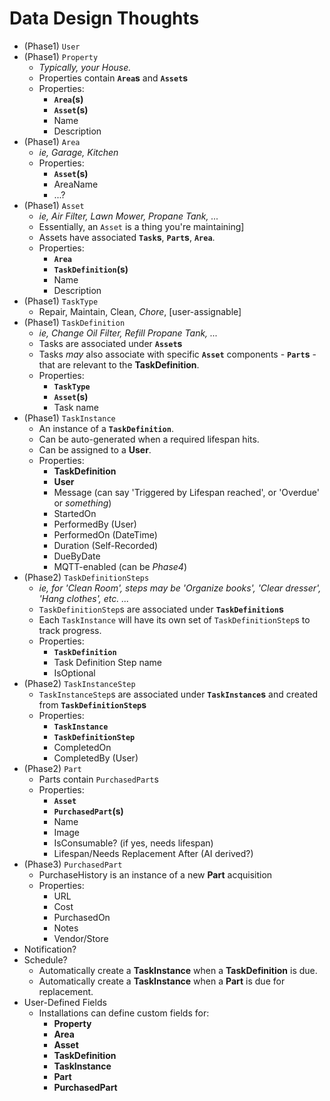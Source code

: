 # Data Design Thoughts

* (Phase1) `User`
* (Phase1) `Property`
  * _Typically, your House._
  * Properties contain **`Area`s** and **`Asset`s**
  * Properties:
    * **`Area`(s)**
    * **`Asset`(s)**
    * Name
    * Description
* (Phase1) `Area`
  * _ie, Garage, Kitchen_
  * Properties:
    * **`Asset`(s)**
    * AreaName
    * ...?
* (Phase1) `Asset`
  * _ie, Air Filter, Lawn Mower, Propane Tank, ..._
  * Essentially, an `Asset` is a thing you're maintaining]
  * Assets have associated **`Task`s**, **`Part`s**, **`Area`**.
  * Properties:
    * **`Area`**
    * **`TaskDefinition`(s)**
    * Name
    * Description
* (Phase1) `TaskType`
  * Repair, Maintain, Clean, _Chore_, [user-assignable]
* (Phase1) `TaskDefinition`
  * _ie, Change Oil Filter, Refill Propane Tank, ..._
  * Tasks are associated under **`Asset`s**
  * Tasks _may_ also associate with specific **`Asset`** components - **`Part`s** - that are relevant to the **TaskDefinition**.
  * Properties:
    * **`TaskType`**
    * **`Asset`(s)**
    * Task name
* (Phase1) `TaskInstance`
  * An instance of a **`TaskDefinition`**.
  * Can be auto-generated when a required lifespan hits.
  * Can be assigned to a **User**.
  * Properties:
    * **TaskDefinition**
    * **User**
    * Message (can say 'Triggered by Lifespan reached', or 'Overdue' or _something_)
    * StartedOn
    * PerformedBy (User)
    * PerformedOn (DateTime)
    * Duration (Self-Recorded)
    * DueByDate
    * MQTT-enabled (can be _Phase4_)
* (Phase2) `TaskDefinitionSteps`
  * _ie, for 'Clean Room', steps may be 'Organize books', 'Clear dresser', 'Hang clothes', etc. ..._
  * `TaskDefinitionStep`s are associated under **`TaskDefinition`s**
  * Each `TaskInstance` will have its own set of `TaskDefinitionStep`s to track progress.
  * Properties:
    * **`TaskDefinition`**
    * Task Definition Step name
    * IsOptional
* (Phase2) `TaskInstanceStep`
  * `TaskInstanceStep`s are associated under **`TaskInstance`s** and created from **`TaskDefinitionStep`s**
  * Properties:
    * **`TaskInstance`**
    * **`TaskDefinitionStep`**
    * CompletedOn
    * CompletedBy (User)
* (Phase2) `Part`
  * Parts contain `PurchasedPart`s
  * Properties:
    * **`Asset`**
    * **`PurchasedPart`(s)**
    * Name
    * Image
    * IsConsumable? (if yes, needs lifespan)
    * Lifespan/Needs Replacement After (AI derived?)
* (Phase3) `PurchasedPart`
  * PurchaseHistory is an instance of a new **Part** acquisition
  * Properties:
    * URL
    * Cost
    * PurchasedOn
    * Notes
    * Vendor/Store
* Notification?
* Schedule?
  * Automatically create a **TaskInstance** when a **TaskDefinition** is due.
  * Automatically create a **TaskInstance** when a **Part** is due for replacement.
* User-Defined Fields
  * Installations can define custom fields for:
    * **Property**
    * **Area**
    * **Asset**
    * **TaskDefinition**
    * **TaskInstance**
    * **Part**
    * **PurchasedPart**
